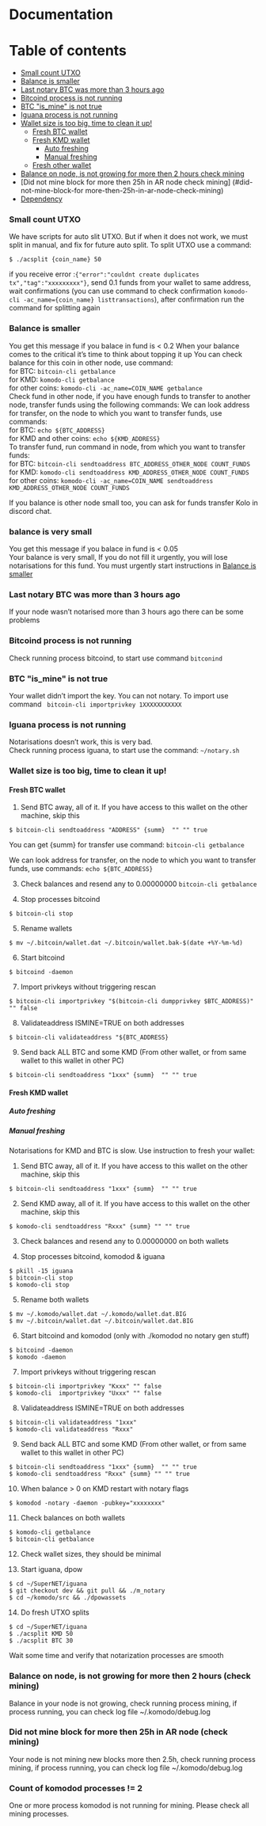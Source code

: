 # Documentation

Table of contents
=================

<!--ts-->
   * [Small count UTXO](#small-count-utxo)
   * [Balance is smaller](#balance-is-smaller)
   * [Last notary BTC was more than 3 hours ago](#last-notary-btc-was-more-than-3-hours-ago)
   * [Bitcoind process is not running](#bitcoind-process-is-not-running)
   * [BTC "is_mine" is not true](#btc-is_mine-is-not-true)
   * [Iguana process is not running](#iguana-process-is-not-running)
   * [Wallet size is too big, time to clean it up!](#wallet-size-is-too-big-time-to-clean-it-up)
      * [Fresh BTC wallet](#fresh-btc-wallet)
      * [Fresh KMD wallet](#fresh-kmd-wallet)
         * [Auto freshing](#auto-freshing)
         * [Manual freshing](#auto-freshing)
      * [Fresh other wallet](#fresh-other-wallet)
   * [Balance on node, is not growing for more then 2 hours check mining](#balance-on-node-is-not-growing-for-more-then-2-hours-check-mining)
   * [Did not mine block for more then 25h in AR node check mining] (#did-not-mine-block-for more-then-25h-in-ar-node-check-mining)
   * [Dependency](#dependency)
<!--te-->

### Small count UTXO
We have scripts for auto slit UTXO. But if when it does not work, we must split in manual, and fix for future auto split.
To split UTXO use a command:

```
$ ./acsplit {coin_name} 50
```
if you receive error :```{"error":"couldnt create duplicates tx","tag":"xxxxxxxxx"}```, send 0.1 funds from your wallet to same address, wait confirmations
(you can use command  to check confirmation ```komodo-cli -ac_name={coin_name} listtransactions```), after confirmation run the command for splitting again

### Balance is smaller

You get this message if you balace in fund is < 0.2
When your balance comes to the critical it’s time to think about topping it up
You can check balance for this coin in other node, use command:  
for BTC: ``` bitcoin-cli getbalance ```  
for KMD: ``` komodo-cli getbalance ```  
for other coins: ``` komodo-cli -ac_name=COIN_NAME getbalance ```  
Check fund in other node, if you have enough funds to transfer to another node, transfer funds using the following commands:
We can look address for transfer, on the node to which you want to transfer funds, use commands:  
for BTC: ``` echo ${BTC_ADDRESS} ```  
for KMD and other coins: ``` echo ${KMD_ADDRESS} ```  
To transfer fund, run command in node, from which you want to transfer funds:  
for BTC: ``` bitcoin-cli sendtoaddress BTC_ADDRESS_OTHER_NODE COUNT_FUNDS ```  
for KMD: ``` komodo-cli sendtoaddress KMD_ADDRESS_OTHER_NODE COUNT_FUNDS ```  
for other coins: ``` komodo-cli -ac_name=COIN_NAME sendtoaddress KMD_ADDRESS_OTHER_NODE COUNT_FUNDS ```  

If you balance is other node small too, you can ask for funds transfer  Kolo in discord chat.

### balance is very small

You get this message if you balace in fund is < 0.05  
Your balance is very small, If you do not fill it urgently, you will lose notarisations for this fund.
You must urgently start instructions in [Balance is smaller](#balance-is-smaller)

### Last notary BTC was more than 3 hours ago
If your node wasn’t notarised more than 3 hours ago there can be some problems

### Bitcoind process is not running

Check running process bitcoind, to start use command ```bitconind```  

### BTC "is_mine" is not true

Your wallet didn’t import the key. You can not notary. To import use command ``` bitcoin-cli importprivkey 1XXXXXXXXXXX```

### Iguana process is not running

Notarisations doesn’t work, this is very bad.  
Check running process iguana, to start use the command: ```~/notary.sh```

### Wallet size is too big, time to clean it up!

#### Fresh BTC wallet
1. Send BTC away, all of it. If you have access to this wallet on the other machine, skip this
```
$ bitcoin-cli sendtoaddress "ADDRESS" {summ}  "" "" true
```
You can get {summ} for transfer use command: ``` bitcoin-cli getbalance ```

We can look address for transfer, on the node to which you want to transfer funds, use commands: ``` echo ${BTC_ADDRESS} ```  

3. Check balances and resend any to 0.00000000 
``` bitcoin-cli getbalance ```

4. Stop processes bitcoind
```
$ bitcoin-cli stop
```

5. Rename wallets
```
$ mv ~/.bitcoin/wallet.dat ~/.bitcoin/wallet.bak-$(date +%Y-%m-%d)
````

6. Start bitcoind 
```
$ bitcoind -daemon
```

7. Import privkeys without triggering rescan
```
$ bitcoin-cli importprivkey "$(bitcoin-cli dumpprivkey $BTC_ADDRESS)" "" false
```

8. Validateaddress ISMINE=TRUE on both addresses
```
$ bitcoin-cli validateaddress "${BTC_ADDRESS}
```

9. Send back ALL BTC and some KMD (From other wallet, or from same wallet to this wallet in other PC)
```
$ bitcoin-cli sendtoaddress "1xxx" {summ}  "" "" true
```

#### Fresh KMD wallet
##### Auto freshing
##### Manual freshing
Notarisations for KMD and BTC is slow. Use instruction to fresh your wallet:
1. Send BTC away, all of it. If you have access to this wallet on the other machine, skip this
```
$ bitcoin-cli sendtoaddress "1xxx" {summ}  "" "" true
```

2. Send KMD away, all of it. If you have access to this wallet on the other machine, skip this
```
$ komodo-cli sendtoaddress "Rxxx" {summ} "" "" true
```

3. Check balances and resend any to 0.00000000 on both wallets

4. Stop processes bitcoind, komodod & iguana
```
$ pkill -15 iguana
$ bitcoin-cli stop
$ komodo-cli stop
```

5. Rename both wallets
```
$ mv ~/.komodo/wallet.dat ~/.komodo/wallet.dat.BIG
$ mv ~/.bitcoin/wallet.dat ~/.bitcoin/wallet.dat.BIG
````

6. Start bitcoind and komodod (only with ./komodod no notary gen stuff)
```
$ bitcoind -daemon
$ komodo -daemon
```

7. Import privkeys without triggering rescan
```
$ bitcoin-cli importprivkey "Kxxx" "" false
$ komodo-cli  importprivkey "Uxxx" "" false
```

8. Validateaddress ISMINE=TRUE on both addresses
```
$ bitcoin-cli validateaddress "1xxx"
$ komodo-cli validateaddress "Rxxx"
```

9. Send back ALL BTC and some KMD (From other wallet, or from same wallet to this wallet in other PC)
```
$ bitcoin-cli sendtoaddress "1xxx" {summ}  "" "" true
$ komodo-cli sendtoaddress "Rxxx" {summ} "" "" true
```

10. When balance > 0 on KMD restart with notary flags
```
$ komodod -notary -daemon -pubkey="xxxxxxxx"
```

11. Check balances on both wallets
```
$ komodo-cli getbalance
$ bitcoin-cli getbalance
```

12. Check wallet sizes, they should be minimal

13. Start iguana, dpow
```
$ cd ~/SuperNET/iguana
$ git checkout dev && git pull && ./m_notary 
$ cd ~/komodo/src && ./dpowassets
```

14. Do fresh UTXO splits
```
$ cd ~/SuperNET/iguana
$ ./acsplit KMD 50
$ ./acsplit BTC 30
```
 
Wait some time and verify that notarization processes are smooth

### Balance on node, is not growing for more then 2 hours (check mining)

Balance in your node is not growing, check running process mining, if process running, you can check log file ~/.komodo/debug.log

### Did not mine block for more then 25h in AR node (check mining)

Your node is not mining new blocks more then 2.5h, check running process mining, if process running, you can check log file ~/.komodo/debug.log

### Count of komodod processes != 2

One or more process komodod is not running for mining. Please check all mining processes.

